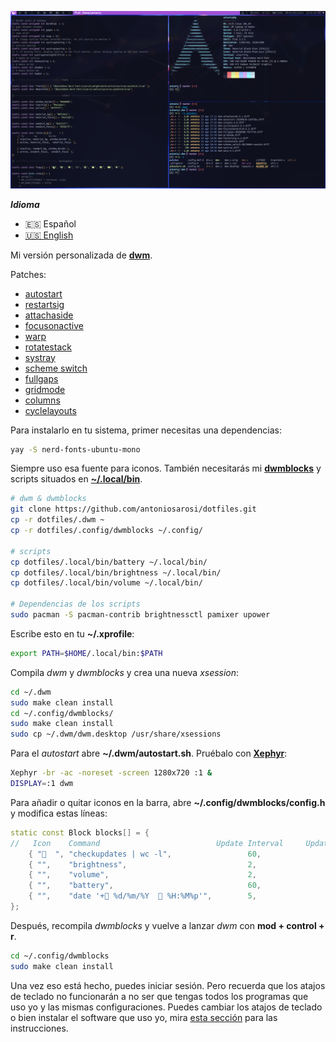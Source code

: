 ![Dwm](../.screenshots/dwm.png)

***Idioma***
- 🇪🇸 Español
- [🇺🇸 English](https://github.com/antoniosarosi/dotfiles/tree/master/.dwm)

Mi versión personalizada de **[dwm](https://dwm.suckless.org/)**.

Patches:
- [autostart](https://dwm.suckless.org/patches/autostart/dwm-autostart-20200610-cb3f58a.diff)
- [restartsig](https://dwm.suckless.org/patches/restartsig/dwm-restartsig-20180523-6.2.diff)
- [attachaside](https://dwm.suckless.org/patches/attachaside/dwm-attachaside-6.1.diff)
- [focusonactive](https://dwm.suckless.org/patches/focusonnetactive/dwm-focusonnetactive-6.2.diff)
- [warp](https://dwm.suckless.org/patches/warp/dwm-warp-6.2.diff)
- [rotatestack](https://dwm.suckless.org/patches/rotatestack/dwm-rotatestack-20161021-ab9571b.diff)
- [systray](https://dwm.suckless.org/patches/systray/dwm-systray-20200610-f09418b.diff)
- [scheme switch](https://dwm.suckless.org/patches/scheme_switch/dwm-scheme_switch-20170804-ceac8c9.diff)
- [fullgaps](https://dwm.suckless.org/patches/fullgaps/dwm-fullgaps-20200508-7b77734.diff)
- [gridmode](https://dwm.suckless.org/patches/gridmode/dwm-gridmode-20170909-ceac8c9.diff)
- [columns](https://dwm.suckless.org/patches/columns/dwm-columns-6.0.diff)
- [cyclelayouts](https://dwm.suckless.org/patches/cyclelayouts/dwm-cyclelayouts-20180524-6.2.diff)

Para instalarlo en tu sistema, primer necesitas una dependencias:

```bash
yay -S nerd-fonts-ubuntu-mono
```

Siempre uso esa fuente para iconos. También necesitarás mi
**[dwmblocks](https://github.com/antoniosarosi/dotfiles/tree/master/.config/dwmblocks)**
y scripts situados en
**[~/.local/bin](https://github.com/antoniosarosi/dotfiles/tree/master/.local/bin)**.

```bash
# dwm & dwmblocks
git clone https://github.com/antoniosarosi/dotfiles.git
cp -r dotfiles/.dwm ~
cp -r dotfiles/.config/dwmblocks ~/.config/

# scripts
cp dotfiles/.local/bin/battery ~/.local/bin/
cp dotfiles/.local/bin/brightness ~/.local/bin/
cp dotfiles/.local/bin/volume ~/.local/bin/

# Dependencias de los scripts
sudo pacman -S pacman-contrib brightnessctl pamixer upower
```

Escribe esto en tu **~/.xprofile**:

```bash
export PATH=$HOME/.local/bin:$PATH
```

Compila *dwm* y *dwmblocks* y crea una nueva *xsession*:

```bash
cd ~/.dwm
sudo make clean install
cd ~/.config/dwmblocks/
sudo make clean install
sudo cp ~/.dwm/dwm.desktop /usr/share/xsessions
```

Para el *autostart* abre **~/.dwm/autostart.sh**.
Pruébalo con **[Xephyr](https://wiki.archlinux.org/index.php/Xephyr)**:

```bash
Xephyr -br -ac -noreset -screen 1280x720 :1 &
DISPLAY=:1 dwm
```

Para añadir o quitar iconos en la barra, abre **~/.config/dwmblocks/config.h**
y modifica estas líneas:

```cpp
static const Block blocks[] = {
//   Icon    Command                          Update Interval     Update Signal
    { "  ", "checkupdates | wc -l",                 60,               0 },
    { "",    "brightness",                           2,                0 },
    { "",    "volume",                               2,                0 },
    { "",    "battery",                              60,               0 },
	{ "",    "date '+ %d/%m/%Y   %H:%M%p'",        5,                0 },
};
```

Después, recompila *dwmblocks* y vuelve a lanzar *dwm* con
**mod + control + r**.

```bash
cd ~/.config/dwmblocks
sudo make clean install
```

Una vez eso está hecho, puedes iniciar sesión. Pero recuerda que los atajos de
teclado no funcionarán a no ser que tengas todos los programas que uso yo y las
mismas configuraciones. Puedes cambiar los atajos de teclado o bien instalar el
software que uso yo, mira
[esta sección](https://github.com/antoniosarosi/dotfiles#keybindings)
para las instrucciones.
